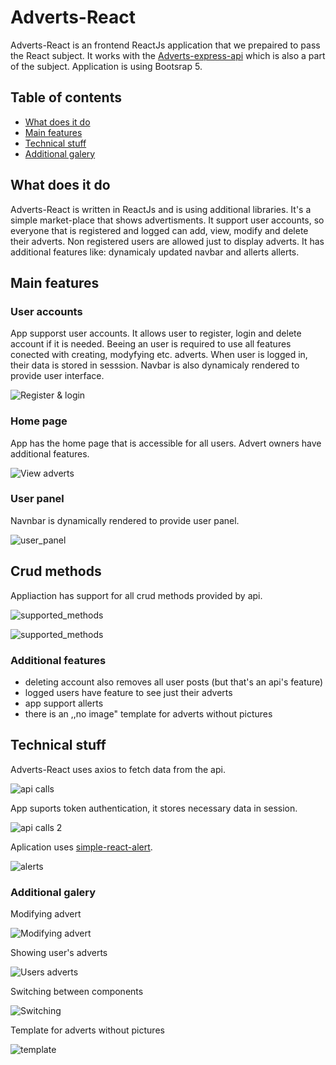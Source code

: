 # Adverts-React
 Adverts-React is an frontend ReactJs application that we prepaired to pass the React subject. It works with the [Adverts-express-api](https://github.com/dancesWithMachines/adverts-express-api) which is also a part of the subject. Application is using Bootsrap 5.
 
 ## Table of contents
 
* [What does it do](#what-does-it-do)
* [Main features](#main-features)
* [Technical stuff](#technical-stuff)
* [Additional galery](#additional-galery)


## What does it do
Adverts-React is written in ReactJs and is using additional libraries. It's a simple market-place that shows advertisments. It support user accounts, so everyone that is registered and logged can add, view, modify and delete their adverts. Non registered users are allowed just to display adverts. It has additional features like: dynamicaly updated navbar and allerts allerts.

## Main features

### User accounts
App supporst user accounts. It allows user to register, login and delete account if it is needed. Beeing an user is required to use all features conected with creating, modyfying etc. adverts. When user is logged in, their data is stored in sesssion. Navbar is also dynamicaly rendered to provide user interface.

![Register & login](./scr/register_login.gif)

### Home page
App has the home page that is accessible for all users. Advert owners have additional features.

![View adverts](./scr/view_adverts.gif)

### User panel
Navnbar is dynamically rendered to provide user panel.

![user_panel](./scr/menus.gif)

## Crud methods
Appliaction has support for all crud methods provided by api.

![supported_methods](./scr/addvert.gif)

![supported_methods](./scr/dltadvert.gif)

### Additional features

* deleting account also removes all user posts (but that's an api's feature)
* logged users have feature to see just their adverts
* app support allerts
* there is an ,,no image" template for adverts without pictures

## Technical stuff

Adverts-React uses axios to fetch data from the api.

![api calls](./scr/axios.png)

App suports token authentication, it stores necessary data in session.

![api calls 2](./scr/api_call.png)

Aplication uses [simple-react-alert](https://www.npmjs.com/package/simple-react-alert).

![alerts](./scr/alert.png)

### Additional galery

Modifying advert

![Modifying advert](./scr/edtadvrt.gif)

Showing user's adverts

![Users adverts](./scr/show_adverts.gif)

Switching between components

![Switching](./scr/switching.png)

Template for adverts without pictures

![template](./scr/nopicture.png)
